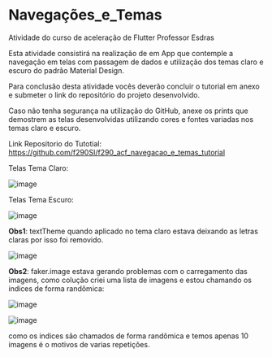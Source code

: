 # Navegações_e_Temas
Atividade do curso de aceleração de Flutter Professor Esdras


Esta atividade consistirá na realização de em App que contemple a navegação em telas com passagem de dados e utilização dos temas claro e escuro do padrão Material Design. 


Para conclusão desta atividade vocês deverão concluir o tutorial em anexo e submeter o link do repositório do projeto desenvolvido.

Caso não tenha segurança na utilização do GitHub, anexe os prints que demostrem as telas desenvolvidas utilizando cores e fontes variadas nos temas claro e escuro.

Link Repositorio do Tutotial: https://github.com/f290SI/f290_acf_navegacao_e_temas_tutorial

Telas Tema Claro:

![image](https://user-images.githubusercontent.com/102123924/204633890-fc5ffbbe-7398-413e-bbac-0ac7fba9c964.png)


Telas Tema Escuro:

![image](https://user-images.githubusercontent.com/102123924/204634078-2816b38d-aa25-4c80-af46-357fbe17c727.png)


**Obs1**: textTheme quando aplicado no tema claro estava deixando as letras claras por isso foi removido.

![image](https://user-images.githubusercontent.com/102123924/204635036-7182fcf8-8dbb-49a0-b7a1-ec79031287b3.png)

**Obs2**: faker.image estava gerando problemas com o carregamento das imagens, como colução criei uma lista de imagens e estou chamando os indices de forma randômica:

![image](https://user-images.githubusercontent.com/102123924/204635798-e0ea0fd4-42b5-423d-9652-03151aa7dc3a.png)

![image](https://user-images.githubusercontent.com/102123924/204635887-4163a4df-7d3d-46eb-a1a1-43079573f651.png)

como os indices são chamados de forma randômica e temos apenas 10 imagens é o motivos de varias repetições.





